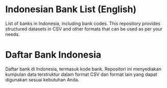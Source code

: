 # Indonesian Bank List (English)
List of banks in Indonesia, including bank codes. This repository provides structured datasets in CSV and other formats that can be used as per your needs.

# Daftar Bank Indonesia
Daftar bank di Indonesia, termasuk kode bank. Repositori ini menyediakan kumpulan data terstruktur dalam format CSV dan format lain yang dapat digunakan sesuai kebutuhan Anda.
